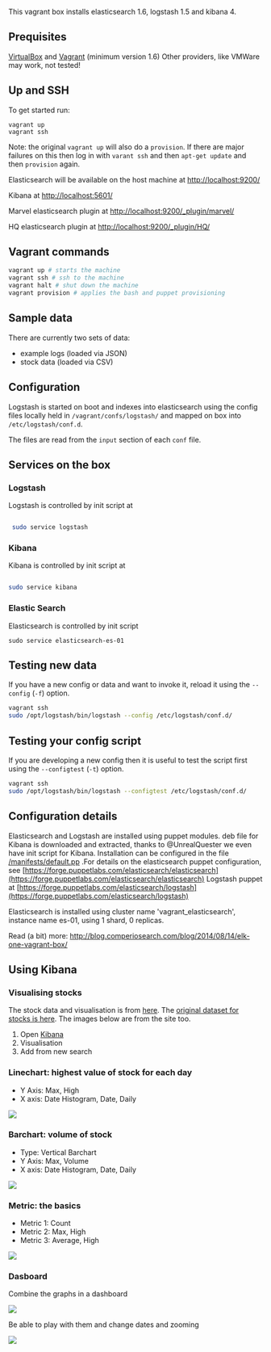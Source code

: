This vagrant box installs elasticsearch 1.6, logstash 1.5 and kibana 4. 

## Prequisites

[VirtualBox](https://www.virtualbox.org/) and [Vagrant](http://www.vagrantup.com/) (minimum version 1.6)
Other providers, like VMWare may work, not tested!


## Up and SSH

To get started run:

    vagrant up
    vagrant ssh

Note: the original `vagrant up` will also do a `provision`. If there are major failures on this then log in with `varant ssh` and then `apt-get update` and then `provision` again.

Elasticsearch will be available on the host machine at [http://localhost:9200/](http://localhost:9200/) 

Kibana at [http://localhost:5601/](http://localhost:5601/)

Marvel elasticsearch plugin at [http://localhost:9200/_plugin/marvel/](http://localhost:9200/_plugin/marvel/)

HQ elasticsearch plugin at [http://localhost:9200/_plugin/HQ/](http://localhost:9200/_plugin/HQ/)


## Vagrant commands

```bash
vagrant up # starts the machine
vagrant ssh # ssh to the machine
vagrant halt # shut down the machine
vagrant provision # applies the bash and puppet provisioning
```

## Sample data

There are currently two sets of data:

* example logs (loaded via JSON)
* stock data (loaded via CSV)

## Configuration

Logstash is started on boot and indexes into elasticsearch using the config files locally held in `/vagrant/confs/logstash/` and mapped on box into `/etc/logstash/conf.d`.

The files are read from the `input` section of each `conf` file.

## Services on the box

### Logstash

Logstash is controlled by init script at 

```bash

 sudo service logstash 

```

### Kibana

Kibana is controlled by init script at 

```bash

sudo service kibana 

```
### Elastic Search

Elasticsearch is controlled by init script
````
sudo service elasticsearch-es-01
````

## Testing new data

If you have a new config or data and want to invoke it, reload it using the `--config` (`-f`) option.

```bash
vagrant ssh
sudo /opt/logstash/bin/logstash --config /etc/logstash/conf.d/
```

## Testing your config script

If you are developing a new config then it is useful to test the script first using the `--configtest` (`-t`) option.

```bash
vagrant ssh
sudo /opt/logstash/bin/logstash --configtest /etc/logstash/conf.d/
```

## Configuration details
Elasticsearch and Logstash are installed using puppet modules.  deb file for Kibana is downloaded and extracted, thanks to @UnrealQuester we even have init script for Kibana. 
Installation can be configured in the file [/manifests/default.pp](/manifests/default.pp) .For details on the elasticsearch puppet configuration, see [https://forge.puppetlabs.com/elasticsearch/elasticsearch](https://forge.puppetlabs.com/elasticsearch/elasticsearch) Logstash puppet at [https://forge.puppetlabs.com/elasticsearch/logstash](https://forge.puppetlabs.com/elasticsearch/logstash)

Elasticsearch is installed using cluster name 'vagrant_elasticsearch', instance name es-01, using 1 shard, 0 replicas. 

Read (a bit) more: http://blog.comperiosearch.com/blog/2014/08/14/elk-one-vagrant-box/

## Using Kibana

### Visualising stocks

The stock data and visualisation is from [here](http://blog.webkid.io/visualize-datasets-with-elk/). The [original dataset for stocks is here](https://gist.github.com/chrtze/51fa6bb4025ba9c7c2b3). The images below are from the site too.

  1. Open [Kibana](http://localhost:5601)
  2. Visualisation
  3. Add from new search

### Linechart: highest value of stock for each day

* Y Axis: Max, High
* X axis: Date Histogram, Date, Daily

![](http://blog.webkid.io/content/images/2015/04/linechart.gif)

### Barchart: volume of stock

* Type: Vertical Barchart
* Y Axis: Max, Volume
* X axis: Date Histogram, Date, Daily

![](http://blog.webkid.io/content/images/2015/04/barchart.gif)

### Metric: the basics

* Metric 1: Count
* Metric 2: Max, High
* Metric 3: Average, High

![](http://blog.webkid.io/content/images/2015/04/metric.gif)

### Dasboard

Combine the graphs in a dashboard

![](http://blog.webkid.io/content/images/2015/04/dashboard-1.gif)

Be able to play with them and change dates and zooming

![](http://blog.webkid.io/content/images/2015/04/dashboard-2.gif)


